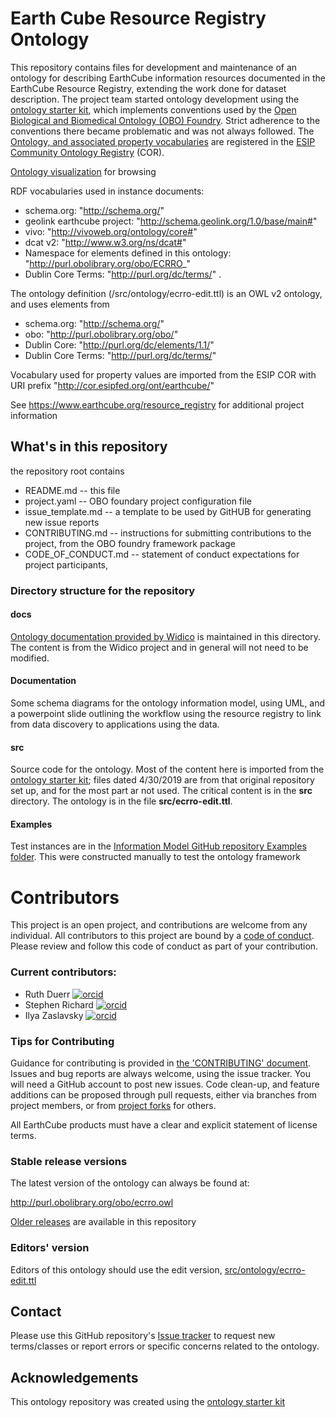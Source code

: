 # Earth Cube Resource Registry Ontology

This repository contains files for development and maintenance of an ontology for describing EarthCube information resources documented in the EarthCube Resource Registry, extending the work done for dataset description. The project team started ontology development using the [ontology starter kit](https://github.com/INCATools/ontology-starter-kit), which implements conventions used by the [Open Biological and Biomedical Ontology (OBO) Foundry](http://obofoundry.org/). Strict adherence to the conventions there became problematic and was not always followed. The [Ontology, and associated property vocabularies](http://cor.esipfed.org/ont#/so/eccro) are registered in the [ESIP Community Ontology Registry](http://cor.esipfed.org/ont#/) (COR). 

[Ontology visualization](https://earthcubearchitecture-ecresourcereg.github.io/ecrro/index-en.html) for browsing

RDF vocabularies used in instance documents:
- schema.org: "http://schema.org/"
- geolink earthcube project: "http://schema.geolink.org/1.0/base/main#"
- vivo: "http://vivoweb.org/ontology/core#"
- dcat v2: "http://www.w3.org/ns/dcat#"
- Namespace for elements defined in this ontology: "http://purl.obolibrary.org/obo/ECRRO_"
- Dublin Core Terms: "http://purl.org/dc/terms/" .
		
The ontology definition (/src/ontology/ecrro-edit.ttl) is an OWL v2 ontology, and uses elements from 	
- schema.org: "http://schema.org/"
- obo: "http://purl.obolibrary.org/obo/"
- Dublin Core: "http://purl.org/dc/elements/1.1/"
- Dublin Core Terms: "http://purl.org/dc/terms/"
	
Vocabulary used for property values are imported from the ESIP COR with URI prefix "http://cor.esipfed.org/ont/earthcube/"

See https://www.earthcube.org/resource_registry for additional project information

## What's in this repository

the repository root contains 
 - README.md -- this file  
 - project.yaml -- OBO foundary project configuration file
 - issue_template.md -- a template to be used by GitHUB for generating new issue reports
 - CONTRIBUTING.md -- instructions for submitting contributions to the project, from the OBO foundry framework package
 - CODE_OF_CONDUCT.md -- statement of conduct expectations for project participants, 


### Directory structure for the repository

#### docs
[Ontology documentation provided by Widico](https://earthcubearchitecture-ecresourcereg.github.io/ecrro/index-en.html) is maintained in this directory. The content is from the Widico project and in general will not need to be modified.

#### Documentation
Some schema diagrams for the ontology information model, using UML, and a powerpoint slide outlining the workflow using the resource registry to link from data discovery to applications using the data.

#### src 
Source code for the ontology.  Most of the content here is imported from the [ontology starter kit](https://github.com/INCATools/ontology-starter-kit); files dated 4/30/2019 are from that original repository set up, and for the most part ar not used. The critical content is in the **src** directory. The ontology is in the file **src/ecrro-edit.ttl**. 

#### Examples 
Test instances are in the 
[Information Model GitHub repository Examples folder](https://github.com/earthcubearchitecture-ecresourcereg/infomodel/tree/master/examples). This were constructed manually to test the ontology framework 

# Contributors

This project is an open project, and contributions are welcome from any individual.  All contributors to this project are bound by a [code of conduct](CODE_OF_CONDUCT.md).  Please review and follow this code of conduct as part of your contribution.

### Current contributors:
  * Ruth Duerr [![orcid](https://img.shields.io/badge/orcid-0000--0003--4808--4736-brightgreen.svg)](https://orcid.org/0000-0003-4808-4736)
  * Stephen Richard [![orcid](https://img.shields.io/badge/orcid-0000--0001--6041--5302-brightgreen.svg)](https://orcid.org/0000-0001-6041-5302)
  * Ilya Zaslavsky [![orcid](https://img.shields.io/badge/orcid-0000--0003--4191--8275-brightgreen.svg)](https://orcid.org/0000-0003-4191-8275)

### Tips for Contributing

Guidance for contributing is provided in [the 'CONTRIBUTING' document](CONTRIBUTING.md). Issues and bug reports are always welcome, using the issue tracker. You will need a GitHub account to post new issues.  Code clean-up, and feature additions can be proposed through pull requests, either via branches from project members, or from [project forks](https://help.github.com/en/github/getting-started-with-github/fork-a-repo) for others.

All EarthCube products must have a clear and explicit statement of license terms. 


### Stable release versions

The latest version of the ontology can always be found at:

http://purl.obolibrary.org/obo/ecrro.owl

[Older releases](https://github.com/earthcubearchitecture-ecresourcereg/ecrro/releases) are available in this repository

### Editors' version

Editors of this ontology should use the edit version, [src/ontology/ecrro-edit.ttl](src/ontology/ecrro-edit.ttl)

## Contact

Please use this GitHub repository's [Issue tracker](https://github.com/earthcubearchitecture-ecresourcereg/ecrro/issues) to request new terms/classes or report errors or specific concerns related to the ontology.

## Acknowledgements

This ontology repository was created using the [ontology starter kit](https://github.com/INCATools/ontology-starter-kit)
